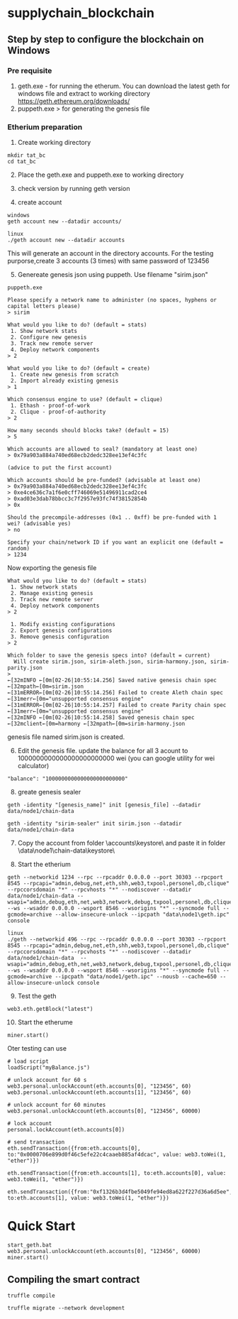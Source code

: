 # supplychain_blockchain

## Step by step to configure the blockchain on Windows

### Pre requisite
1. geth.exe - for running the etherum. You can download the latest geth for windows file and extract to working directory https://geth.ethereum.org/downloads/
2. puppeth.exe > for generating the genesis file

### Etherium preparation

1. Create working directory
````
mkdir tat_bc
cd tat_bc
````
2. Place the geth.exe and puppeth.exe to working directory

3. check version by running
geth version

4. create account
````
windows
geth account new --datadir accounts/

linux
./geth account new --datadir accounts
````
This will generate an account in the directory accounts.
For the testing purporse,create 3 accounts (3 times) with same password of 123456

5. Genereate genesis json using puppeth. Use filename "sirim.json"
```
puppeth.exe

Please specify a network name to administer (no spaces, hyphens or capital letters please)
> sirim

What would you like to do? (default = stats)
 1. Show network stats
 2. Configure new genesis
 3. Track new remote server
 4. Deploy network components
> 2

What would you like to do? (default = create)
 1. Create new genesis from scratch
 2. Import already existing genesis
> 1

Which consensus engine to use? (default = clique)
 1. Ethash - proof-of-work
 2. Clique - proof-of-authority
> 2

How many seconds should blocks take? (default = 15)
> 5

Which accounts are allowed to seal? (mandatory at least one)
> 0x79a903a884a740ed68ecb2dedc328ee13ef4c3fc

(advice to put the first account)

Which accounts should be pre-funded? (advisable at least one)
> 0x79a903a884a740ed68ecb2dedc328ee13ef4c3fc
> 0xe4ce636c7a1f6e0cff746069e51496911cad2ce4
> 0xad03e3dab78bbcc3c7f2957e93fc74f38152854b
> 0x

Should the precompile-addresses (0x1 .. 0xff) be pre-funded with 1 wei? (advisable yes)
> no

Specify your chain/network ID if you want an explicit one (default = random)
> 1234

```

Now exporting the genesis file

```
What would you like to do? (default = stats)
 1. Show network stats
 2. Manage existing genesis
 3. Track new remote server
 4. Deploy network components
> 2

 1. Modify existing configurations
 2. Export genesis configurations
 3. Remove genesis configuration
> 2

Which folder to save the genesis specs into? (default = current)
  Will create sirim.json, sirim-aleth.json, sirim-harmony.json, sirim-parity.json
>
←[32mINFO ←[0m[02-26|10:55:14.256] Saved native genesis chain spec          ←[32mpath←[0m=sirim.json
←[31mERROR←[0m[02-26|10:55:14.256] Failed to create Aleth chain spec        ←[31merr←[0m="unsupported consensus engine"
←[31mERROR←[0m[02-26|10:55:14.257] Failed to create Parity chain spec       ←[31merr←[0m="unsupported consensus engine"
←[32mINFO ←[0m[02-26|10:55:14.258] Saved genesis chain spec                 ←[32mclient←[0m=harmony ←[32mpath←[0m=sirim-harmony.json

```
genesis file named sirim.json is created.

6. Edit the genesis file. update the balance for all 3 acount to 1000000000000000000000000 wei (you can google utility for wei calculator)
```
"balance": "1000000000000000000000000"

```
8. greate genesis sealer
```
geth -identity "[genesis_name]" init [genesis_file] --datadir data/node1/chain-data

geth -identity "sirim-sealer" init sirim.json --datadir data/node1/chain-data
```
7. Copy the account from folder \accounts\keystore\ and paste it in folder \data\node1\chain-data\keystore\

8. Start the etherium
```
geth --networkid 1234 --rpc --rpcaddr 0.0.0.0 --port 30303 --rpcport 8545 --rpcapi="admin,debug,net,eth,shh,web3,txpool,personel,db,clique" --rpccorsdomain "*" --rpcvhosts "*" --nodiscover --datadir data/node1/chain-data --wsapi="admin,debug,eth,net,web3,network,debug,txpool,personel,db,clique" --ws --wsaddr 0.0.0.0 --wsport 8546 --wsorigins "*" --syncmode full --gcmode=archive --allow-insecure-unlock --ipcpath "data\node1\geth.ipc" console 

linux
./geth --networkid 496 --rpc --rpcaddr 0.0.0.0 --port 30303 --rpcport 8545 --rpcapi="admin,debug,net,eth,shh,web3,txpool,personel,db,clique" --rpccorsdomain "*" --rpcvhosts "*" --nodiscover --datadir data/node1/chain-data  --wsapi="admin,debug,eth,net,web3,network,debug,txpool,personel,db,clique" --ws --wsaddr 0.0.0.0 --wsport 8546 --wsorigins "*" --syncmode full --gcmode=archive --ipcpath "data/node1/geth.ipc" --nousb --cache=650 --allow-insecure-unlock console
```
9. Test the geth
```
web3.eth.getBlock("latest")
```

10. Start the etherume
```
miner.start()
```

Oter testing can use

```
# load script
loadScript("myBalance.js")

# unlock account for 60 s
web3.personal.unlockAccount(eth.accounts[0], "123456", 60)
web3.personal.unlockAccount(eth.accounts[1], "123456", 60)

# unlock account for 60 minutes
web3.personal.unlockAccount(eth.accounts[0], "123456", 60000)

# lock account
personal.lockAccount(eth.accounts[0])

# send transaction
eth.sendTransaction({from:eth.accounts[0], to:"0x0000706e899d0f46c5efe22c4caaeb885af4dcac", value: web3.toWei(1, "ether")})

eth.sendTransaction({from:eth.accounts[1], to:eth.accounts[0], value: web3.toWei(1, "ether")})

eth.sendTransaction({from:"0xf1326b3d4fbe5049fe94ed8a622f227d36a6d5ee", to:eth.accounts[1], value: web3.toWei(1, "ether")})
```

# Quick Start
```
start_geth.bat
web3.personal.unlockAccount(eth.accounts[0], "123456", 60000)
miner.start()
```

## Compiling the smart contract
```
truffle compile

truffle migrate --network development
```
